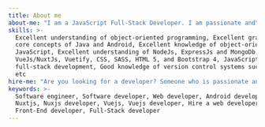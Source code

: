 ```yaml
---
title: About me
about-me: "I am a JavaScript Full-Stack Developer. I am passionate and\r enthusiastic about any problems relating to Software\r Engineering. I am not yet a JavaScript or Software expert, but I\r love to read, code, learn and add to my skill sets everyday. I\r find it fulfilling proffering solutions to software problems. I have worked with Java/Android, but I'm my interest is currently inclined towards JavaScript."
skills: >-
  Excellent understanding of object-oriented programming, Excellent grasp of
  core concepts of Java and Android, Excellent knowledge of object-oriented
  JavaScript, Excellent understanding of NodeJs, ExpressJs and MongoDb,
  VueJs/NuxtJs, Vuetify, CSS, SASS, HTML 5, and Bootstrap 4, JavaScript
  full-stack development, Good knowledge of version control systems such as Git
  etc
hire-me: "Are you looking for a developer? Someone who is passionate and honest about\r their job? Someone who prioritizes client's satisfaction and who is willing\r to learn new technologies to get the job done within schedule? A freelancer\r and a team player? Look no further, I am the right guy. Contact me and I would be\r glad to work for you and/or with your team."
keywords: >-
  Software engineer, Software developer, Web developer, Android developer,
  Nuxtjs, Nuxjs developer, Vuejs, Vuejs developer, Hire a web developer,
  Front-End developer, Full-Stack developer
---
```



